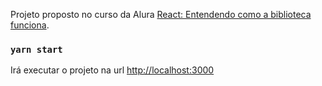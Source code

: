 Projeto proposto no curso da Alura [React: Entendendo como a biblioteca funciona](https://www.alura.com.br/curso-online-react-js).

### `yarn start`

Irá executar o projeto na url [http://localhost:3000](http://localhost:3000)
